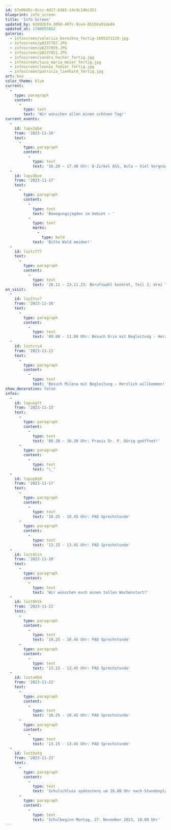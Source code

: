 ```yaml
---
id: b7e06d5c-0ccc-4d17-b365-14c9c14bc351
blueprint: info_screen
title: 'Info Screen'
updated_by: 63992bf4-309d-497c-9ce4-8515ba91de04
updated_at: 1700055862
galerie:
  - infoscreen/valeriia_berezhna_fertig-1695371220.jpg
  - infoscreen/p8237787.JPG
  - infoscreen/p8237859.JPG
  - infoscreen/p8237851.JPG
  - infoscreen/sandra_hocher_fertig.jpg
  - infoscreen/luca_maria_meier_fertig.jpg
  - infoscreen/leonie_fedier_fertig.jpg
  - infoscreen/patricia_lienhard_fertig.jpg
art: box
color_theme: blue
current:
  -
    type: paragraph
    content:
      -
        type: text
        text: 'Wir wünschen allen einen schönen Tag!'
current_events:
  -
    id: lopv2qbe
    from: '2023-11-16'
    text:
      -
        type: paragraph
        content:
          -
            type: text
            text: '16.20 – 17.40 Uhr: Q-Zirkel ASS, Aula – Viel Vergnügen!'
  -
    id: lopv3bve
    from: '2023-11-17'
    text:
      -
        type: paragraph
        content:
          -
            type: text
            text: 'Bewegungsjagden im Gebiet – '
          -
            type: text
            marks:
              -
                type: bold
            text: 'Bitte Wald meiden!'
  -
    id: loztcf77
    text:
      -
        type: paragraph
        content:
          -
            type: text
            text: '20.11 – 23.11.23: Berufswahl konkret, Teil 3, drei Tage Schnuppern, Kontaktwoche Berufswelt, 8. Klasse – Viel Vergnügen!'
on_visit:
  -
    id: loy1tuv7
    from: '2023-11-16'
    text:
      -
        type: paragraph
        content:
          -
            type: text
            text: '09.00 - 11.00 Uhr: Besuch Erin mit Begleitung - Herzlich willkommen!'
  -
    id: loztcry4
    from: '2023-11-21'
    text:
      -
        type: paragraph
        content:
          -
            type: text
            text: 'Besuch Milena mit Begleitung – Herzlich willkommen!'
show_decoration: false
infos:
  -
    id: lopuxgft
    from: '2023-11-15'
    text:
      -
        type: paragraph
        content:
          -
            type: text
            text: '08.30 – 16.30 Uhr: Praxis Dr. P. Dörig geöffnet!'
      -
        type: paragraph
        content:
          -
            type: text
            text: "\_"
  -
    id: lopuy0q9
    from: '2023-11-17'
    text:
      -
        type: paragraph
        content:
          -
            type: text
            text: '10.25 - 10.45 Uhr: PAD Sprechstunde'
      -
        type: paragraph
        content:
          -
            type: text
            text: '13.15 - 13.45 Uhr: PAD Sprechstunde'
  -
    id: lozt81in
    from: '2023-11-20'
    text:
      -
        type: paragraph
        content:
          -
            type: text
            text: 'Wir wünschen euch einen tollen Wochenstart?'
  -
    id: lozt8htk
    from: '2023-11-21'
    text:
      -
        type: paragraph
        content:
          -
            type: text
            text: '10.25 - 10.45 Uhr: PAD Sprechstunde'
      -
        type: paragraph
        content:
          -
            type: text
            text: '13.15 - 13.45 Uhr: PAD Sprechstunde'
  -
    id: lozta06d
    from: '2023-11-22'
    text:
      -
        type: paragraph
        content:
          -
            type: text
            text: '10.25 - 10.45 Uhr: PAD Sprechstunde'
      -
        type: paragraph
        content:
          -
            type: text
            text: '13.15 - 13.45 Uhr: PAD Sprechstunde'
  -
    id: loztbatg
    from: '2023-11-23'
    text:
      -
        type: paragraph
        content:
          -
            type: text
            text: 'Schulschluss spätestens um 16.00 Uhr nach Stundenplan. Wir wünschen allen ein schönes Wochenende!'
      -
        type: paragraph
        content:
          -
            type: text
            text: 'Schulbeginn Montag, 27. November 2023, 10.00 Uhr'
---
```

